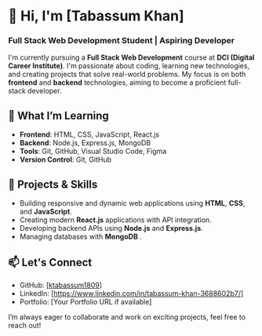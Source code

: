 


# 👋 Hi, I'm [Tabassum Khan]

### Full Stack Web Development Student | Aspiring Developer

I'm currently pursuing a **Full Stack Web Development** course at **DCI (Digital Career Institute)**. I'm passionate about coding, learning new technologies, and creating projects that solve real-world problems. My focus is on both **frontend** and **backend** technologies, aiming to become a proficient full-stack developer.

## 🌱 What I’m Learning
- **Frontend**: HTML, CSS, JavaScript, React.js
- **Backend**: Node.js, Express.js, MongoDB
- **Tools**: Git, GitHub, Visual Studio Code, Figma
- **Version Control**: Git, GitHub

## 🚀 Projects & Skills
- Building responsive and dynamic web applications using **HTML**, **CSS**, and **JavaScript**.
- Creating modern **React.js** applications with API integration.
- Developing backend APIs using **Node.js** and **Express.js**.
- Managing databases with **MongoDB** .

## 📫 Let's Connect
- GitHub: [[ktabassum1809](http://github.com/ktabassum1809)]
- LinkedIn: [https://www.linkedin.com/in/tabassum-khan-3688602b7/]
- Portfolio: [Your Portfolio URL if available]

I’m always eager to collaborate and work on exciting projects, feel free to reach out!



